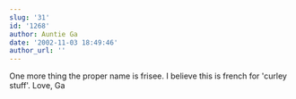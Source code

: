 ```yaml
---
slug: '31'
id: '1268'
author: Auntie Ga
date: '2002-11-03 18:49:46'
author_url: ''
---
```

One more thing the proper name is frisee.  I believe this is french for 'curley stuff'.
Love, Ga
